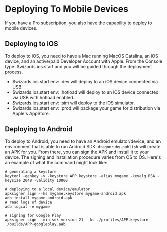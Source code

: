 # Deploying To Mobile Devices

If you have a Pro subscription, you also have the capability to deploy to mobile devices.

## Deploying to iOS

To deploy to iOS, you need to have a Mac running MacOS Catalina, an iOS device, and an active/paid Developer Account with Apple. From the Console type: $wizards.ios.start and you will be guided through the deployment process.

* $wizards.ios.start env: :dev will deploy to an iOS device connected via USB.
* $wizards.ios.start env: :hotload will deploy to an iOS device connected via USB with hotload enabled.
* $wizards.ios.start env: :sim will deploy to the iOS simulator.
* $wizards.ios.start env: :prod will package your game for distribution via Apple's AppStore.


## Deploying to Android 

To deploy to Android, you need to have an Android emulator/device, and an environment that is able to run Android SDK. `dragonruby-publish` will create an APK for you. From there, you can sign the APK and install it to your device. The signing and installation procedure varies from OS to OS. Here's an example of what the command might look like:

```
# generating a keystore
keytool -genkey -v -keystore APP.keystore -alias mygame -keyalg RSA -keysize 2048 -validity 10000

# deploying to a local device/emulator
apksigner sign --ks mygame.keystore mygame-android.apk
adb install mygame-android.apk
# read logs of device
adb logcat -e mygame

# signing for Google Play
apksigner sign --min-sdk-version 21 --ks ./profiles/APP.keystore ./builds/APP-googleplay.aab
```
